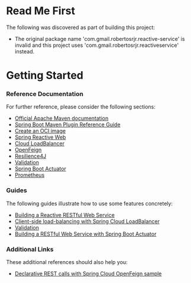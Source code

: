 # Read Me First
The following was discovered as part of building this project:

* The original package name 'com.gmail.robertosrjr.reactive-service' is invalid and this project uses 'com.gmail.robertosrjr.reactiveservice' instead.

# Getting Started

### Reference Documentation
For further reference, please consider the following sections:

* [Official Apache Maven documentation](https://maven.apache.org/guides/index.html)
* [Spring Boot Maven Plugin Reference Guide](https://docs.spring.io/spring-boot/docs/2.6.6/maven-plugin/reference/html/)
* [Create an OCI image](https://docs.spring.io/spring-boot/docs/2.6.6/maven-plugin/reference/html/#build-image)
* [Spring Reactive Web](https://docs.spring.io/spring-boot/docs/2.6.6/reference/htmlsingle/#web.reactive)
* [Cloud LoadBalancer](https://docs.spring.io/spring-cloud-commons/docs/current/reference/html/#spring-cloud-loadbalancer)
* [OpenFeign](https://docs.spring.io/spring-cloud-openfeign/docs/current/reference/html/)
* [Resilience4J](https://docs.spring.io/spring-cloud-circuitbreaker/docs/current/reference/html/#configuring-resilience4j-circuit-breakers)
* [Validation](https://docs.spring.io/spring-boot/docs/2.6.6/reference/htmlsingle/#boot-features-validation)
* [Spring Boot Actuator](https://docs.spring.io/spring-boot/docs/2.6.6/reference/htmlsingle/#production-ready)
* [Prometheus](https://docs.spring.io/spring-boot/docs/2.6.6/reference/htmlsingle/#production-ready-metrics-export-prometheus)

### Guides
The following guides illustrate how to use some features concretely:

* [Building a Reactive RESTful Web Service](https://spring.io/guides/gs/reactive-rest-service/)
* [Client-side load-balancing with Spring Cloud LoadBalancer](https://spring.io/guides/gs/spring-cloud-loadbalancer/)
* [Validation](https://spring.io/guides/gs/validating-form-input/)
* [Building a RESTful Web Service with Spring Boot Actuator](https://spring.io/guides/gs/actuator-service/)

### Additional Links
These additional references should also help you:

* [Declarative REST calls with Spring Cloud OpenFeign sample](https://github.com/spring-cloud-samples/feign-eureka)

